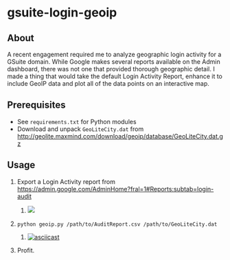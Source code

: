 # gsuite-login-geoip

## About
A recent engagement required me to analyze geographic login activity for a GSuite domain. While Google makes several reports available on the Admin dashboard, there was not one that provided thorough geographic detail. I made a thing that would take the default Login Activity Report, enhance it to include GeoIP data and plot all of the data points on an interactive map.

## Prerequisites
- See `requirements.txt` for Python modules
- Download and unpack `GeoLiteCity.dat` from http://geolite.maxmind.com/download/geoip/database/GeoLiteCity.dat.gz

## Usage
1. Export a Login Activity report from https://admin.google.com/AdminHome?fral=1#Reports:subtab=login-audit
    1. ![](https://i.imgur.com/PAnYpwf.png)

2. `python geoip.py /path/to/AuditReport.csv /path/to/GeoLiteCity.dat`
    1. [![asciicast](https://asciinema.org/a/136108.png)](https://asciinema.org/a/136108)

3. Profit.
